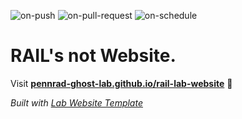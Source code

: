 
  ![on-push](../../actions/workflows/on-push.yaml/badge.svg)
  ![on-pull-request](../../actions/workflows/on-pull-request.yaml/badge.svg)
  ![on-schedule](../../actions/workflows/on-schedule.yaml/badge.svg)

  # RAIL's not Website.

  Visit **[pennrad-ghost-lab.github.io/rail-lab-website](https://pennrad-ghost-lab.github.io/rail-lab-website)** 🚀

  _Built with [Lab Website Template](https://greene-lab.gitbook.io/lab-website-template-docs)_
